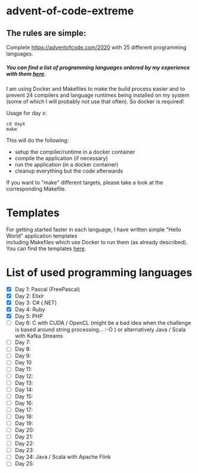
# advent-of-code-extreme

## The rules are simple:

Complete https://adventofcode.com/2020 with 25 different programming languages.

##### You can find a list of programming languages ordered by my experience with them [here](https://github.com/NicoBiernat/advent-of-code-extreme/blob/main/programming-languages.md).

I am using Docker and Makefiles to make the build process easier and to prevent 24 compilers and language runtimes being installed on my system (some of which I will probably not use that often).
So docker is required!

Usage for day x:
```shell
cd dayX
make
```
This will do the following:
- setup the compiler/runtime in a docker container
- compile the application (if necessary)
- run the application (in a docker container)
- cleanup everything but the code afterwards  

If you want to "make" different targets, please take a look at the corresponding Makefile.

# Templates
For getting started faster in each language, I have written simple "Hello World" application templates  
including Makefiles which use Docker to run them (as already described). You can find the templates [here](https://github.com/NicoBiernat/advent-of-code-extreme/tree/main/templates).

# List of used programming languages

- [x] Day 1: Pascal (FreePascal)
- [x] Day 2: Elixir
- [x] Day 3: C# (.NET)
- [x] Day 4: Ruby
- [x] Day 5: PHP
- [ ] Day 6: C with CUDA / OpenCL (might be a bad idea when the challenge is based around string processing... :-O ) or alternatively Java / Scala with Kafka Streams
- [ ] Day 7:
- [ ] Day 8:
- [ ] Day 9:
- [ ] Day 10
- [ ] Day 11:
- [ ] Day 12:
- [ ] Day 13:
- [ ] Day 14:
- [ ] Day 15:
- [ ] Day 16:
- [ ] Day 17:
- [ ] Day 18:
- [ ] Day 19:
- [ ] Day 20:
- [ ] Day 21:
- [ ] Day 22:
- [ ] Day 23:
- [ ] Day 24: Java / Scala with Apache Flink
- [ ] Day 25: